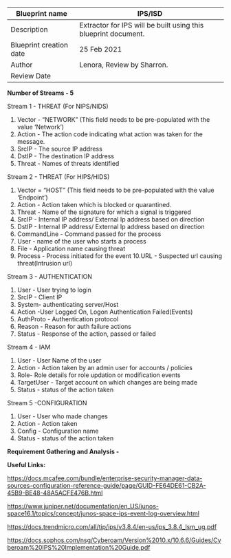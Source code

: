 | Blueprint name          | IPS/ISD                                                        |
| ----------------------- | -------------------------------------------------------------- |
| Description             | Extractor for IPS will be built using this blueprint document. |
| Blueprint creation date | 25 Feb 2021                                                    |
| Author                  | Lenora, Review by Sharron.                                     |
| Review Date             |                                                                |

**Number of Streams - 5**

Stream 1 - THREAT (For NIPS/NIDS)

1. Vector - “NETWORK” (This field needs to be pre-populated with the value ‘Network’)
2. Action - The action code indicating what action was taken for the message.
3. SrcIP - The source IP address
4. DstIP - The destination IP address
5. Threat - Names of threats identified

Stream 2 - THREAT (For HIPS/HIDS)

1. Vector = “HOST” (This field needs to be pre-populated with the value ‘Endpoint’)
2. Action - Action taken which is blocked or quarantined.
3. Threat - Name of the signature for which a signal is triggered
4. SrcIP - Internal IP address/ External Ip address based on direction 
5. DstIP - Internal IP address/ External Ip address based on direction
6. CommandLine - Command passed for the process
7. User - name of the user who starts a process
8. File - Application name causing threat
9. Process - Process initiated for the event
10.URL - Suspected url causing threat(Intrusion url)

Stream 3 - AUTHENTICATION 

1. User - User trying to login
2. SrcIP - Client IP
3. System- authenticating server/Host
4. Action -User Logged On, Logon Authentication Failed(Events)
5. AuthProto - Authentication protocol
6. Reason - Reason for auth failure actions
7. Status - Response of the action, passed or failed

Stream 4 - IAM

1. User - User Name of the user
2. Action - Action taken by an admin user for accounts / policies
3. Role- Role details for role updation or modification events
4. TargetUser - Target account on which changes are being made
5. Status - status of the action taken

Stream 5 -CONFIGURATION

1. User - User who made changes
2. Action - Action taken
3. Config - Configuration name
4. Status - status of the action taken

**Requirement Gathering and Analysis -** 

**Useful Links:**

https://docs.mcafee.com/bundle/enterprise-security-manager-data-sources-configuration-reference-guide/page/GUID-FE64DE61-CB2A-45B9-BE48-48A5ACFE476B.html

https://www.juniper.net/documentation/en_US/junos-space16.1/topics/concept/junos-space-ips-event-log-overview.html

https://docs.trendmicro.com/all/tip/ips/v3.8.4/en-us/ips_3.8.4_lsm_ug.pdf

https://docs.sophos.com/nsg/Cyberoam/Version%2010.x/10.6.6/Guides/Cyberoam%20IPS%20Implementation%20Guide.pdf
